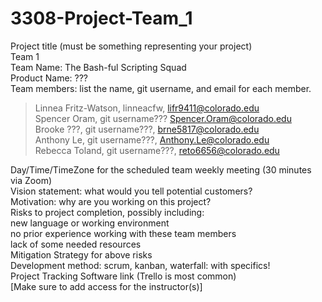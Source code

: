# 3308-Project-Team_1
Project title (must be something representing your project) <br>
Team 1<br>
Team Name: The Bash-ful Scripting Squad<br>
Product Name: ???<br>
Team members: list the name, git username, and email for each member.<br>
> Linnea Fritz-Watson, linneacfw, lifr9411@colorado.edu <br>
> Spencer Oram, git username??? Spencer.Oram@colorado.edu <br>
> Brooke ???, git username???, brne5817@colorado.edu <br>
> Anthony Le, git username???, Anthony.Le@colorado.edu  <br>
> Rebecca Toland, git username???, reto6656@colorado.edu     <br>

Day/Time/TimeZone for the scheduled team weekly meeting (30 minutes via Zoom)<br>
Vision statement: what would you tell potential customers?<br>
Motivation: why are you working on this project?<br>
Risks to project completion, possibly including:<br>
new language or working environment<br>
no prior experience working with these team members<br>
lack of some needed resources<br>
Mitigation Strategy for above risks<br>
Development method: scrum, kanban, waterfall: with specifics!<br>
Project Tracking Software link (Trello is most common)<br>
[Make sure to add access for the instructor(s)]<br>
